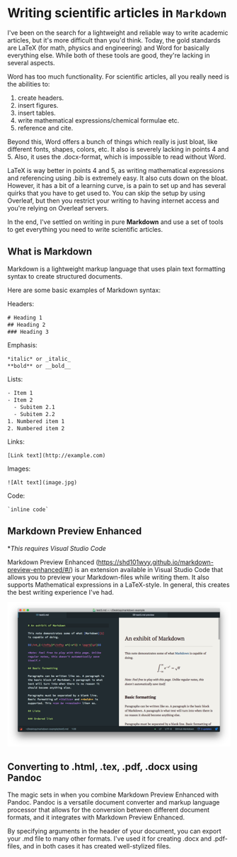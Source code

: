 # Writing scientific articles in `Markdown`

I've been on the search for a lightweight and reliable way to write academic articles, but it's more difficult than you'd think. Today, the gold standards are LaTeX (for math, physics and engineering) and Word for basically everything else. While both of these tools are good, they're lacking in several aspects.

Word has too much functionality. For scientific articles, all you really need is the abilities to:
1. create headers.
2. insert figures.
3. insert tables.
4. write mathematical expressions/chemical formulae etc.
5. reference and cite.

Beyond this, Word offers a bunch of things which really is just bloat, like different fonts, shapes, colors, etc. It also is severely lacking in points 4 and 5. Also, it uses the .docx-format, which is impossible to read without Word.

LaTeX is way better in points 4 and 5, as writing mathematical expressions and referencing using .bib is extremely easy. It also cuts down on the bloat. However, it has a bit of a learning curve, is a pain to set up and has several quirks that you have to get used to. You can skip the setup by using Overleaf, but then you restrict your writing to having internet access and you're relying on Overleaf servers.

In the end, I've settled on writing in pure **Markdown** and use a set of tools to get everything you need to write scientific articles.

## What is Markdown
Markdown is a lightweight markup language that uses plain text formatting syntax to create structured documents.

Here are some basic examples of Markdown syntax:

Headers:
```
# Heading 1
## Heading 2
### Heading 3
```
Emphasis:
```
*italic* or _italic_
**bold** or __bold__
```
Lists:
```
- Item 1
- Item 2
  - Subitem 2.1
  - Subitem 2.2
1. Numbered item 1
2. Numbered item 2
```
Links:
```
[Link text](http://example.com)
```
Images:
```
![Alt text](image.jpg)
```
Code:
```
`inline code`
```

## Markdown Preview Enhanced 
**This requires Visual Studio Code*

Markdown Preview Enhanced (https://shd101wyy.github.io/markdown-preview-enhanced/#/) is an extension available in Visual Studio Code that allows you to preview your Markdown-files while writing them. It also supports Mathematical expressions in a LaTeX-style. In general, this creates the best writing experience I've had.

![MPE](../img/MPE.png)

## Converting to .html, .tex, .pdf, .docx using Pandoc

The magic sets in when you combine Markdown Preview Enhanced with Pandoc. Pandoc is a versatile document converter and markup language processor that allows for the conversion between different document formats, and it integrates with Markdown Preview Enhanced.

By specifying arguments in the header of your document, you can export your .md file to many other formats. I've used it for creating .docx and .pdf-files, and in both cases it has created well-stylized files.
